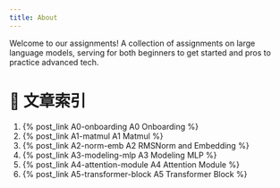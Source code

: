 ```yaml
---
title: About
---
```

Welcome to our assignments! A collection of assignments on large language models, serving for both beginners to get started and pros to practice advanced tech.

# 📄 文章索引

1. {% post_link A0-onboarding A0 Onboarding %}
2. {% post_link A1-matmul A1 Matmul  %}
3. {% post_link A2-norm-emb A2 RMSNorm and Embedding  %}
4. {% post_link A3-modeling-mlp A3 Modeling MLP  %}
5. {% post_link A4-attention-module A4 Attention Module  %}
6. {% post_link A5-transformer-block A5 Transformer Block  %}   

<!-- ### Create a new post

``` bash
$ hexo new "My New Post"
```

More info: [Writing](https://hexo.io/docs/writing.html)

### Run server

``` bash
$ hexo server
```

More info: [Server](https://hexo.io/docs/server.html)

### Generate static files

``` bash
$ hexo generate
```

More info: [Generating](https://hexo.io/docs/generating.html)

### Deploy to remote sites

``` bash
$ hexo deploy -->